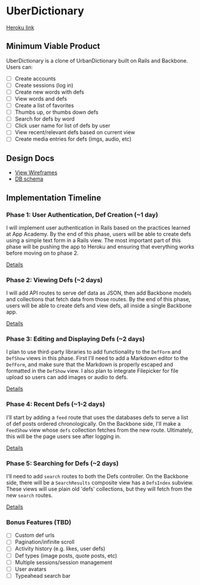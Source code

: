 # UberDictionary

[Heroku link][heroku]

[heroku]: http://flux-capacitr.herokuapp.com

## Minimum Viable Product
UberDictionary is a clone of UrbanDictionary built on Rails and Backbone. Users can:


- [ ] Create accounts
- [ ] Create sessions (log in)
- [ ] Create new words with defs
- [ ] View words and defs
- [ ] Create a list of favorites
- [ ] Thumbs up, or thumbs down defs
- [ ] Search for defs by word
- [ ] Click user name for list of defs by user
- [ ] View recent/relevant defs based on current view
- [ ] Create media entries for defs (imgs, audio, etc)

## Design Docs
* [View Wireframes][views]
* [DB schema][schema]

[views]: ./docs/views.md
[schema]: ./docs/schema.md

## Implementation Timeline

### Phase 1: User Authentication, Def Creation (~1 day)
I will implement user authentication in Rails based on the practices learned at App Academy. By the end of this phase, users will be able to create defs using a simple text form in a Rails view. The most important part of this phase will be pushing the app to Heroku and ensuring that everything works before moving on to phase 2.

[Details][phase-one]

### Phase 2: Viewing Defs (~2 days)
I will add API routes to serve def data as JSON, then add Backbone
models and collections that fetch data from those routes. By the end of this
phase, users will be able to create defs and view defs, all
inside a single Backbone app.

[Details][phase-two]

### Phase 3: Editing and Displaying Defs (~2 days)
I plan to use third-party libraries to add functionality to the `DefForm` and
`DefShow` views in this phase. First I'll need to add a Markdown editor to the `DefForm`, and make sure that the Markdown is properly escaped and formatted in the `DefShow` view. I also plan to integrate Filepicker for file upload so users can add images or audio to defs.

[Details][phase-three]

### Phase 4: Recent Defs (~1-2 days)
I'll start by adding a `feed` route that uses the databases defs to serve a list of def posts ordered chronologically. On the Backbone side, I'll make a `FeedShow` view whose `defs` collection fetches from the new route. Ultimately, this will be the page users see after logging in.

[Details][phase-four]

### Phase 5: Searching for Defs (~2 days)
I'll need to add `search` routes to both the Defs controller. On the Backbone side, there will be a `SearchResults` composite view has a `DefsIndex` subview. These views will use plain old 'defs' collections, but they will fetch from the new `search` routes.

[Details][phase-five]

### Bonus Features (TBD)
- [ ] Custom def urls
- [ ] Pagination/infinite scroll
- [ ] Activity history (e.g. likes, user defs)
- [ ] Def types (image posts, quote posts, etc)
- [ ] Multiple sessions/session management
- [ ] User avatars
- [ ] Typeahead search bar

[phase-one]: ./docs/phases/phase1.md
[phase-two]: ./docs/phases/phase2.md
[phase-three]: ./docs/phases/phase3.md
[phase-four]: ./docs/phases/phase4.md
[phase-five]: ./docs/phases/phase5.md
